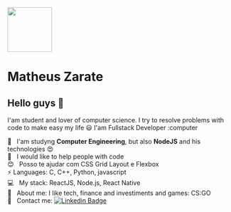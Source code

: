 <img width="100rem" heigh="100rem" style="borderRadius: 50%" src="https://avatars0.githubusercontent.com/u/44106775?s=460&u=e70648fdb01dfa267756dff7cd5d09e95a9b595c&v=4">


# Matheus Zarate

## Hello guys 👋

I'am student and lover of computer science.
I try to resolve problems with code to make easy my life :smiley:
I'am Fullstack Developer :computer

 :rocket:  &nbsp; I'am studyng **Computer Engineering**, but also **NodeJS** and his technologies :heart_eyes:
 <br/> :purple_heart: &nbsp; I would like to help people with code
 <br/> :blush: &nbsp; Posso te ajudar com CSS Grid Layout e Flexbox
 <br/> :zap: Languages: C, C++, Python, javascript
 <br/> :computer: &nbsp; My stack: ReactJS, Node.js, React Native
 <br/> 💬  &nbsp; About me: I like tech, finance and investiments and games: CS:GO
 <br/> :email: &nbsp; Contact me: [![Linkedin Badge](https://img.shields.io/badge/-MatheusZarate-blue?style=flat-square&logo=Linkedin&logoColor=white&link=https://www.linkedin.com/in/matheus-zarate-6a92a7164/)](https://www.linkedin.com/in/matheus-zarate-6a92a7164/)
<!--
**zarateganso10/zarateganso10** is a ✨ _special_ ✨ repository because its `README.md` (this file) appears on your GitHub profile.

Here are some ideas to get you started:

- 🔭 I’m currently working on ...
- 🌱 I’m currently learning ...
- 👯 I’m looking to collaborate on ...
- 🤔 I’m looking for help with ...
- 💬 Ask me about ...
- 📫 How to reach me: ...
- 😄 Pronouns: ...
- ⚡ Fun fact: ...
-->

